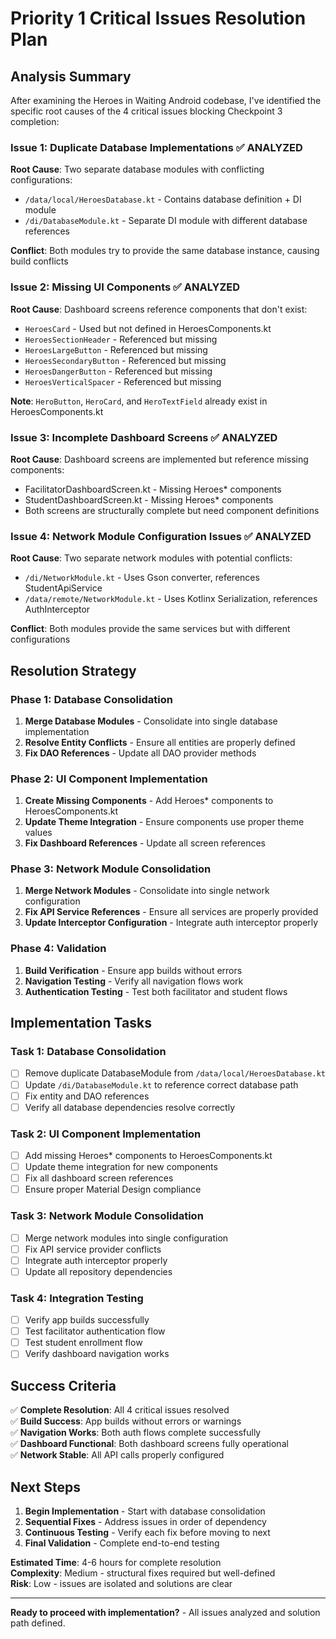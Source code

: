 # Priority 1 Critical Issues Resolution Plan

## Analysis Summary

After examining the Heroes in Waiting Android codebase, I've identified the specific root causes of the 4 critical issues blocking Checkpoint 3 completion:

### Issue 1: Duplicate Database Implementations ✅ ANALYZED
**Root Cause**: Two separate database modules with conflicting configurations:
- `/data/local/HeroesDatabase.kt` - Contains database definition + DI module
- `/di/DatabaseModule.kt` - Separate DI module with different database references

**Conflict**: Both modules try to provide the same database instance, causing build conflicts

### Issue 2: Missing UI Components ✅ ANALYZED  
**Root Cause**: Dashboard screens reference components that don't exist:
- `HeroesCard` - Used but not defined in HeroesComponents.kt
- `HeroesSectionHeader` - Referenced but missing
- `HeroesLargeButton` - Referenced but missing
- `HeroesSecondaryButton` - Referenced but missing
- `HeroesDangerButton` - Referenced but missing
- `HeroesVerticalSpacer` - Referenced but missing

**Note**: `HeroButton`, `HeroCard`, and `HeroTextField` already exist in HeroesComponents.kt

### Issue 3: Incomplete Dashboard Screens ✅ ANALYZED
**Root Cause**: Dashboard screens are implemented but reference missing components:
- FacilitatorDashboardScreen.kt - Missing Heroes* components
- StudentDashboardScreen.kt - Missing Heroes* components
- Both screens are structurally complete but need component definitions

### Issue 4: Network Module Configuration Issues ✅ ANALYZED
**Root Cause**: Two separate network modules with potential conflicts:
- `/di/NetworkModule.kt` - Uses Gson converter, references StudentApiService
- `/data/remote/NetworkModule.kt` - Uses Kotlinx Serialization, references AuthInterceptor

**Conflict**: Both modules provide the same services but with different configurations

## Resolution Strategy

### Phase 1: Database Consolidation
1. **Merge Database Modules** - Consolidate into single database implementation
2. **Resolve Entity Conflicts** - Ensure all entities are properly defined
3. **Fix DAO References** - Update all DAO provider methods

### Phase 2: UI Component Implementation  
1. **Create Missing Components** - Add Heroes* components to HeroesComponents.kt
2. **Update Theme Integration** - Ensure components use proper theme values
3. **Fix Dashboard References** - Update all screen references

### Phase 3: Network Module Consolidation
1. **Merge Network Modules** - Consolidate into single network configuration
2. **Fix API Service References** - Ensure all services are properly provided
3. **Update Interceptor Configuration** - Integrate auth interceptor properly

### Phase 4: Validation
1. **Build Verification** - Ensure app builds without errors
2. **Navigation Testing** - Verify all navigation flows work
3. **Authentication Testing** - Test both facilitator and student flows

## Implementation Tasks

### Task 1: Database Consolidation
- [ ] Remove duplicate DatabaseModule from `/data/local/HeroesDatabase.kt`
- [ ] Update `/di/DatabaseModule.kt` to reference correct database path
- [ ] Fix entity and DAO references
- [ ] Verify all database dependencies resolve correctly

### Task 2: UI Component Implementation
- [ ] Add missing Heroes* components to HeroesComponents.kt
- [ ] Update theme integration for new components
- [ ] Fix all dashboard screen references
- [ ] Ensure proper Material Design compliance

### Task 3: Network Module Consolidation
- [ ] Merge network modules into single configuration
- [ ] Fix API service provider conflicts
- [ ] Integrate auth interceptor properly
- [ ] Update all repository dependencies

### Task 4: Integration Testing
- [ ] Verify app builds successfully
- [ ] Test facilitator authentication flow
- [ ] Test student enrollment flow
- [ ] Verify dashboard navigation works

## Success Criteria

✅ **Complete Resolution**: All 4 critical issues resolved  
✅ **Build Success**: App builds without errors or warnings  
✅ **Navigation Works**: Both auth flows complete successfully  
✅ **Dashboard Functional**: Both dashboard screens fully operational  
✅ **Network Stable**: All API calls properly configured  

## Next Steps

1. **Begin Implementation** - Start with database consolidation
2. **Sequential Fixes** - Address issues in order of dependency
3. **Continuous Testing** - Verify each fix before moving to next
4. **Final Validation** - Complete end-to-end testing

**Estimated Time**: 4-6 hours for complete resolution  
**Complexity**: Medium - structural fixes required but well-defined  
**Risk**: Low - issues are isolated and solutions are clear  

---

**Ready to proceed with implementation?** - All issues analyzed and solution path defined.